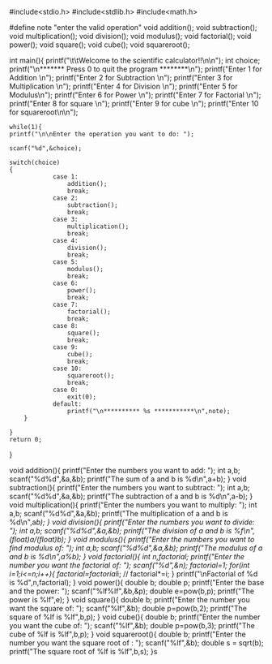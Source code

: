 #include<stdio.h>
#include<stdlib.h>
#include<math.h>

#define note "enter the valid operation"
void addition();
void subtraction();
void multiplication();
void division();
void modulus();
void factorial();
void power();
void square();
void cube();
void squareroot();

int main(){
    printf("\t\tWelcome to the scientific calculator!!\n\n");
    int choice;
    printf("\n******* Press 0 to quit the program ********\n");
    printf("Enter 1 for Addition \n");
    printf("Enter 2 for Subtraction \n");
    printf("Enter 3 for Multiplication \n");
    printf("Enter 4 for Division \n");
    printf("Enter 5 for Modulus\n");
    printf("Enter 6 for Power \n");
    printf("Enter 7 for Factorial \n");
    printf("Enter 8  for square \n");
    printf("Enter 9  for cube \n");
    printf("Enter 10 for squareroot\n\n");
    
    while(1){    
    printf("\n\nEnter the operation you want to do: ");
    
    scanf("%d",&choice);
            
    switch(choice)
    {
                case 1:
                    addition();
                    break;
                case 2:
                    subtraction();
                    break;
                case 3:
                    multiplication();
                    break;
                case 4:
                    division();
                    break;
                case 5:
                    modulus();
                    break;
                case 6:
                    power();
                    break;
                case 7:
                    factorial();
                    break;
                case 8:
                    square();
                    break;
                case 9:
                    cube();
                    break;
                case 10:
                    squareroot();
                    break;
                case 0:
                    exit(0);
                default:
                    printf("\n********** %s ***********\n",note);
        }
    
    }
    return 0;
}

void addition(){
    printf("Enter the numbers you want to add: ");
    int a,b;
    scanf("%d%d",&a,&b);
    printf("The sum of a and b is %d\n",a+b);
}
void subtraction(){
    printf("Enter the numbers you want to subtract: ");
    int a,b;
    scanf("%d%d",&a,&b);
    printf("The subtraction of a and b is %d\n",a-b);
}
void multiplication(){
    printf("Enter the numbers you want to multiply: ");
    int a,b;
    scanf("%d%d",&a,&b);
    printf("The multiplication of a and b is %d\n",a*b);
}
void division(){
    printf("Enter the numbers you want to divide: ");
    int a,b;
    scanf("%d%d",&a,&b);
    printf("The division of a and b is %f\n",(float)a/(float)b);
}
void modulus(){
    printf("Enter the numbers you want to find modulus of: ");
    int a,b;
    scanf("%d%d",&a,&b);
    printf("The modulus of a and b is %d\n",a%b);
}
void factorial(){
    int n,factorial;
    printf("Enter the number you want the factorial of: ");
    scanf("%d",&n);
    factorial=1;
    for(int i=1;i<=n;i++){
        factorial=factorial*i; // factorial*=i;
    }
    printf("\nFactorial of %d is %d",n,factorial);
}
void power(){
    double b;
    double p;
    printf("Enter the base and the power: ");
    scanf("%lf%lf",&b,&p);
    double e=pow(b,p);
    printf("The power is %lf",e);
}
void square(){
    double b;
    printf("Enter the number you want the square of: ");
    scanf("%lf",&b);
    double p=pow(b,2);
    printf("The square of %lf is %lf",b,p);
}
void cube(){
    double b;
    printf("Enter the number you want the cube of: ");
    scanf("%lf",&b);
    double p=pow(b,3);
    printf("The cube of %lf is %lf",b,p);
}
void squareroot(){
    double b;
    printf("Enter the number you want the square root of : ");
    scanf("%lf",&b);
    double s = sqrt(b);
    printf("The square root of %lf is %lf",b,s);
}s